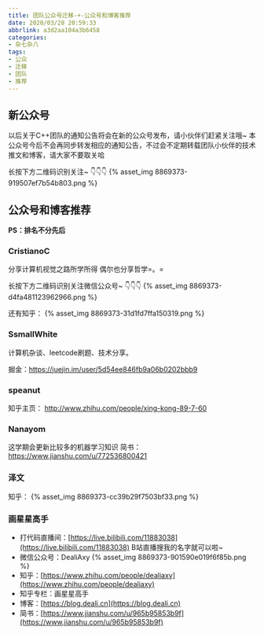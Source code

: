 ```yaml
---
title: 团队公众号迁移-+-公众号和博客推荐
date: 2020/03/28 20:59:33
abbrlink: a3d2aa104a3b6458
categories:
- 杂七杂八
tags:
- 公众
- 迁移
- 团队
- 推荐
---
```

## 新公众号
以后关于C++团队的通知公告将会在新的公众号发布，请小伙伴们赶紧关注哦~
本公众号今后不会再同步转发相应的通知公告，不过会不定期转载团队小伙伴的技术推文和博客，请大家不要取关哈

长按下方二维码识别关注~ 👇👇👇
{% asset_img 8869373-919507ef7b54b803.png %}


## 公众号和博客推荐
**PS：排名不分先后**

### CristianoC
分享计算机视觉之路所学所得 偶尔也分享哲学=。=

长按下方二维码识别关注微信公众号~ 👇👇👇
{% asset_img 8869373-d4fa481123962966.png %}

还有知乎：
{% asset_img 8869373-31d1fd7ffa150319.png %}

### SsmallWhite
计算机杂谈、leetcode刷题、技术分享。

掘金：https://juejin.im/user/5d54ee846fb9a06b0202bbb9


### speanut
知乎主页： http://www.zhihu.com/people/xing-kong-89-7-60

### Nanayom
这学期会更新比较多的机器学习知识
简书：https://www.jianshu.com/u/772536800421

### 泽文
知乎：
{% asset_img 8869373-cc39b29f7503bf33.png %}


### 画星星高手
- 打代码直播间：[https://live.bilibili.com/11883038](https://live.bilibili.com/11883038)
B站直播搜我的名字就可以啦~
- 微信公众号：DealiAxy
{% asset_img 8869373-901590e019f6f85b.png %}
- 知乎：[https://www.zhihu.com/people/dealiaxy](https://www.zhihu.com/people/dealiaxy)
- 知乎专栏：画星星高手
- 博客：[https://blog.deali.cn](https://blog.deali.cn)
- 简书：[https://www.jianshu.com/u/965b95853b9f](https://www.jianshu.com/u/965b95853b9f)
